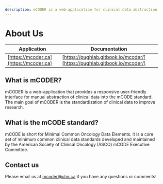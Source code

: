 ```yaml
---
description: mCODER is a web-application for clinical data abstraction
---
```


# About Us

| Application                            | Documentation                                                            |
| -------------------------------------- | ------------------------------------------------------------------------ |
| [https://mcoder.ca](https://mcoder.ca) | [https://pughlab.gitbook.io/mcoder/](https://pughlab.gitbook.io/mcoder/) |

## What is mCODER?

mCODER is a web-application that provides a responsive user-friendly interface for manual abstraction of clinical data into the mCODE standard. The main goal of mCODER is the standardization of clinical data to improve research.

## What is the mCODE standard?

mCODE is short for Minimal Common Oncology Data Elements. It is a core set of minimum common clinical data standards developed and maintained by the American Society of Clinical Oncology (ASCO) mCODE Executive Committee.

## Contact us

Please email us at mcoder@uhn.ca if you have any questions or comments!
